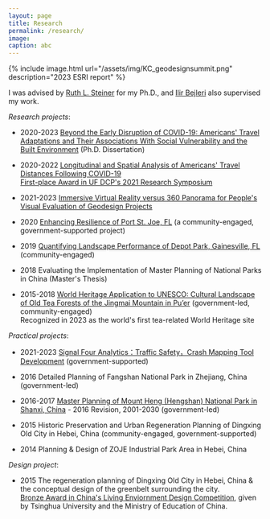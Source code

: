 ```yaml
---
layout: page
title: Research
permalink: /research/
image: 
caption: abc
---
```

{% include image.html url="/assets/img/KC_geodesignsummit.png" description="2023 ESRI report" %}

<!-- If I were advising a young person today... I would say "Take statistics, but remember that the great adventure of statistics is in gathering and using data to solve interesting an important real world problems".  - **Leo Breiman**

{% include image.html url="/assets/img/diamond_head.jpeg" description="discription here" %}

<br />

I am broadly interested in ....
More specifically I'm interested in:

* Official Statistics
* GeoSpatial Analysis  -->

I was advised by [Ruth L. Steiner](https://dcp.ufl.edu/faculties/ruth-l-steiner/) for my Ph.D., and [Ilir Bejleri](https://dcp.ufl.edu/faculties/bejleri-ilir/) also supervised my work.

*Research projects*:

* 2020-2023 [Beyond the Early Disruption of COVID-19: Americans' Travel Adaptations and Their Associations With Social Vulnerability and the Built Environment](https://www.proquest.com/docview/2880653621?pq-origsite=gscholar&fromopenview=true&sourcetype=Dissertations%20&%20Theses) (Ph.D. Dissertation)

<!-- * 2020-2023 Beyond the early disruption of COVID-19: Americans’ travel changes and adaptations (Dissertation)

* 2020-2023 Exploring the relationships between social vulnerability and Americans' travel adaptations beyond the early disruption of COVID-19 (Dissertation)

* 2020-2023 Beyond the early disruption of COVID-19: the association between the built environment and travel adaptations by multi-unit housing residents in Manhattan and the Bronx, NY (Dissertation)  -->

* 2020-2022 [Longitudinal and Spatial Analysis of Americans' Travel Distances Following COVID-19](https://www.sciencedirect.com/science/article/pii/S1361920922002401?via%3Dihub)
  <br />[First-place Award in UF DCP's 2021 Research Symposium](https://dcp.ufl.edu/news/2021symposiumstudentposterwinners/)

* 2021-2023 [Immersive Virtual Reality versus 360 Panorama for People's Visual Evaluation of Geodesign Projects](https://mediaspace.esri.com/media/t/1_tx8ijpki)

* 2020 [Enhancing Resilience of Port St. Joe, FL](https://dcp.ufl.edu/frc/building-a-resilient-urban-park-system-in-port-st-joe/) (a community-engaged, government-supported project)

* 2019 [Quantifying Landscape Performance of Depot Park, Gainesville, FL](https://www.landscapeperformance.org/case-study-briefs/depot-park-phases-1-2) (community-engaged)

* 2018 Evaluating the Implementation of Master Planning of National Parks in China (Master's Thesis)

* 2015-2018 [World Heritage Application to UNESCO: Cultural Landscape of Old Tea Forests of the Jingmai Mountain in Pu’er](https://whc.unesco.org/en/list/1665/) (government-led, community-engaged) <br />Recognized in 2023 as the world's first tea-related World Heritage site


*Practical projects*:

* 2021-2023 [Signal Four Analytics：Traffic Safety，Crash Mapping Tool Development](https://www.geoplan.ufl.edu/portfolio/s4/) (government-supported)
<!-- [Project page](https://www.geoplan.ufl.edu/portfolio/s4/); [Dashboard](https://signal4analytics.com/)--> 

* 2016 Detailed Planning of Fangshan National Park in Zhejiang, China (government-led)

* 2016-2017 [Master Planning of Mount Heng (Hengshan) National Park in Shanxi, China](https://www.pkuplanning.com/html/pic/d/598.html) - 2016 Revision, 2001-2030 (government-led)

* 2015 Historic Preservation and Urban Regeneration Planning of Dingxing Old City in Hebei, China (community-engaged, government-supported)

* 2014 Planning & Design of ZOJE Industrial Park Area in Hebei, China


*Design project*:

* 2015 The regeneration planning of Dingxing Old City in Hebei, China & the conceptual design of the greenbelt surrounding the city.
<br />[Bronze Award in China's Living Enviornment Design Competition](http://www.xuenianjiang.com/apply/opus_list?year=2015), given by Tsinghua University and the Ministry of Education of China.

<!-- *Updated: July 2024* -->
